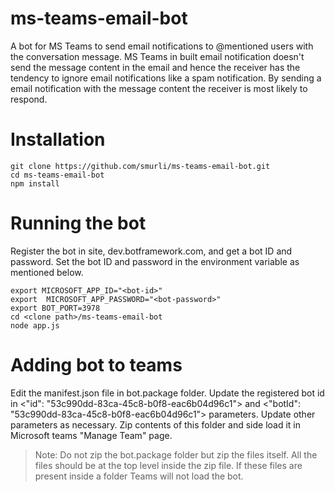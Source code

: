 # ms-teams-email-bot
A bot for MS Teams to send email notifications to @mentioned users with the conversation message.
MS Teams in built email notification doesn't send the message content in the email and hence the receiver has the tendency to ignore email notifications like a spam notification. By sending a email notification with the message content the receiver is most likely to respond.

# Installation
```
git clone https://github.com/smurli/ms-teams-email-bot.git
cd ms-teams-email-bot
npm install
```

# Running the bot
Register the bot in site, dev.botframework.com, and get a bot ID and password. Set the bot ID and password in the environment variable as mentioned below.
```
export MICROSOFT_APP_ID="<bot-id>"
export  MICROSOFT_APP_PASSWORD="<bot-password>"
export BOT_PORT=3978
cd <clone path>/ms-teams-email-bot
node app.js
```

# Adding bot to teams
Edit the manifest.json file in bot.package folder. Update the registered bot id in <"id": "53c990dd-83ca-45c8-b0f8-eac6b04d96c1"> and <"botId": "53c990dd-83ca-45c8-b0f8-eac6b04d96c1"> parameters. Update other parameters as necessary. Zip contents of this folder and side load it in Microsoft teams "Manage Team" page. 
> Note: Do not zip the bot.package folder but zip the files itself. All the files should be at the top level inside the zip file. If these files are present inside a folder Teams will not load the bot. 
